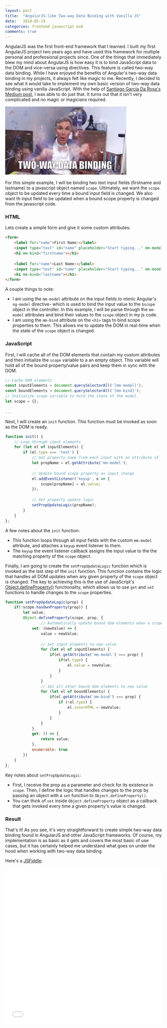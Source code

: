 ```yaml
---
layout: post
title:  "AngularJS-like Two-way Data Binding with Vanilla JS"
date:   2018-05-19
categories: frontend javascript es6
comments: true
---
```


AngularJS was the first front-end framework that I learned. I built my first AngularJS project two years ago and have used this framework for multiple personal and professional projects since. One of the things that immediately blew my mind about AngularJS is how easy it is to bind JavaScript data to the DOM and vice-versa using directives. This feature is called two-way data binding. While I have enjoyed the benefits of Angular's two-way data binding in my projects, it always felt like magic to me. Recently, I decided to see what it would take to implement my own basic version of two-way data binding using vanilla JavaScript. With the help of [Santiago García Da Rosa's Medium post](https://medium.com/frontend-fun/js-vanilla-two-way-binding-5a29bc86c787), I was able to do just that. It turns out that it isn't very complicated and no magic or magicians required.

![Two-Way Data Binding - Mind Blown](/assets/images/two-way-binding.gif "Two-Way Data Binding - Mind Blown")

For this simple example, I will be binding two text input fields (firstname and lastname) to a javascript object named `scope`. Ultimately, we want the `scope` object to be updated every time a bound input field is changed. We also want th input field to be updated when a bound scope property is changed from the javascript code.

### HTML 
Lets create a simple form and give it some custom attributes:

``` html
<form>
    <label for="name">First Name:</label>
    <input type="text" id="name" placeholder="Start typing..." mm-model="firstname">
    <h1 mm-bind="firstname"></h1>

    <label for="name">Last Name:</label>
    <input type="text" id="name" placeholder="Start typing..." mm-model="lastname">
    <h1 mm-bind="lastname"></h1>
</form>
```
A couple things to note:
* I am using the `mm-model` attribute on the input fields to mimic Angular's `ng-model` directive- which is used to bind the input value to the `$scope` object in the controller. In this example, I will be parse through the `mm-model` attributes and bind their values to the `scope` object in my js code.
* I am using the `mm-bind` attribute on the `<h1>` tags to bind scope properties to them. This allows me to update the DOM in real-time when the state of the `scope` object is changed.
    
### JavaScript
First, I will cache all of the DOM elements that contain my custom attributes  and then initialize the `scope` variable to a an empty object. This variable will hold all of the bound property/value pairs and keep them in sync with the DOM. 

``` javascript
// Cache DOM elements
const inputElements = document.querySelectorAll('[mm-model]');
const boundElements = document.querySelectorAll('[mm-bind]');
// Initialize scope variable to hold the state of the model.
let scope = {};

...

```
Next, I will create an `init` function.  This function must be invoked as soon as the DOM is ready.

``` javascript
function init() {
    // Loop through input elements
    for (let el of inputElements) {
        if (el.type === 'text') {
            // Get property name from each input with an attribute of 'mm-model'
            let propName = el.getAttribute('mm-model');
            
            // Update bound scope property on input change
            el.addEventListener('keyup', e => {
                scope[propName] = el.value;
            });

            // Set property update logic
            setPropUpdateLogic(propName);
        }
    }
};
```
A few notes about the `init` function:
* This function loops through all input fields with the custom `mm-model` attribute, and attaches a `keyup` event listener to them.
* The `keyup` the event listener callback assigns the input value to the the matching property of the `scope` object.

Finally, I am going to create the `setPropUpdateLogic` function which is invoked as the last step of the `init` function. This function contains the logic that handles all DOM updates when any given property of the `scope` object is changed. The key to achieving this is the use of JavaScript's [Object.defineProperty()](https://developer.mozilla.org/en-US/docs/Web/JavaScript/Reference/Global_Objects/Object/defineProperty) functionality, which allows us to use `get` and `set` functions to handle changes to the `scope` properties. 

``` javascript
function setPropUpdateLogic(prop) {
    if(!scope.hasOwnProperty(prop)) {
        let value;
        Object.defineProperty(scope, prop, {
                // Automatically update bound dom elements when a scope property is set to a new value
            set: (newValue) => {
                value = newValue;

                // Set input elements to new value
                for (let el of inputElements) {
                    if(el.getAttribute('mm-model') === prop) {
                        if(el.type) {
                            el.value = newValue;
                        }
                    }  
                }
                // Set all other bound dom elements to new value
                for (let el of boundElements) {
                    if(el.getAttribute('mm-bind') === prop) {
                        if (!el.type) {
                            el.innerHTML = newValue;
                        }
                    }
                }
            }, 
            get: () => {
                return value;
            },
            enumerable: true
        })
    }
};
```
Key notes about `setPropUpdateLogic`:
* First, I receive the prop as a parameter and check for its existence in `scope`. Then, I define the logic that handles changes to the prop by passing an object with a `set` function to `Object.defineProperty()`. 
* You can think of `set` inside `Object.defineProperty` object as a callback that gets invoked every time a given property's value is changed. 


### Result
That's it! As you see, it's very straightforward to create simple two-way data binding found in AngularJS and other JavaScript frameworks. Of course, my implementation is as basic as it gets and covers the most basic of use cases, but it has certainly helped me understand what goes on under the hood when working with two-way data binding.

 Here's a [JSFiddle](https://jsfiddle.net/michaelmov/5zj353vr/): 
<iframe width="100%" height="500" src="//jsfiddle.net/michaelmov/5zj353vr/embedded/js,html,result/dark/" allowpaymentrequest allowfullscreen="allowfullscreen" frameborder="0"></iframe>